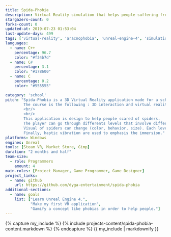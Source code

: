 ```yaml
---
title: Spida-Phobia
description: Virtual Reality simulation that helps people suffering from arachnophobia.
stargazers-count: 0
forks-count: 0
updated-at: 2019-07-23 01:53:04
last-update-days: 499
tags: ['virtual-reality', 'aracnophobia', 'unreal-engine-4', 'simulation']
languages: 
  - name: C++
    percentage: 96.7
    color: "#f34b7d"
  - name: C#
    percentage: 3.1
    color: "#178600"
  - name: C
    percentage: 0.2
    color: "#555555"

category: 'school'
pitch: "Spida-Phobia is a 3D Virtual Reality application made for a school project at the Université du Québec à Chicoutimi (UQAC).
        The course is the following : 3D interaction and virtual reality (8INF849).
        <br/>
        <br/>
        This application is design to help people scared of spiders.
        The player can go through differents levels that involve different type of spiders.
        Visual of spiders can change (color, behavior, size). Each level contains a unique environment.
        Finally, haptic vibration are used to emphasis the immersion."
platforms: Windows
engines: Unreal
tools: [Steam VR, Market Store, Gimp]
duration: "2 months and half"
team-size:
  - role: Programmers
    amount: 4
main-roles: [Project Manager, Game Programmer, Game Designer]
project_links:
  - name: github
    url: https://github.com/dyga-entertainment/spida-phobia
additional-sections:
  - name: goals
    list: ["Learn Unreal Engine 4.",
           "Make my first VR application",
           "Gamify a concept like phobias in order to help people."]
---
```

<!---
Gregoire Boiron <gregoire.boiron@gmail.com>
Copyright (c) 2018-2019 Gregoire Boiron  All Rights Reserved.
--->

{% capture my_include %}
{% include projects-content/spida-phobia-content.markdown %}
{% endcapture %}
{{ my_include | markdownify }}
